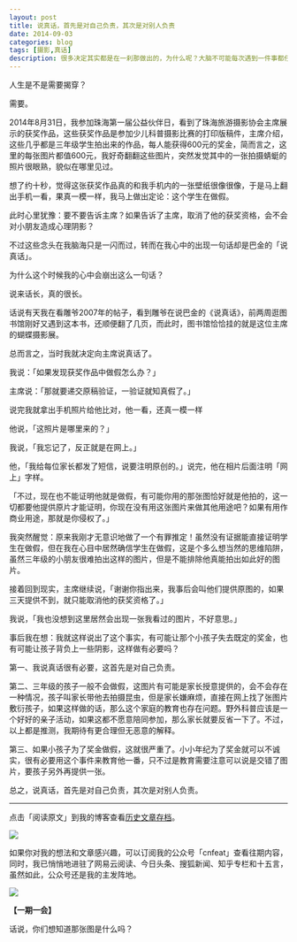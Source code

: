 ```yaml
---
layout: post
title: 说真话，首先是对自己负责，其次是对别人负责
date: 2014-09-03
categories: blog
tags: [摄影,真话]
description: 很多决定其实都是在一刹那做出的，为什么呢？大脑不可能每次遇到一件事都仔细地花时间思考，而是经根据过往经验直接给出的，这样就很容易跌入思维陷阱。
---
```


人生是不是需要揭穿？

需要。

2014年8月31日，我参加珠海第一届公益伙伴日，看到了珠海旅游摄影协会主席展示的获奖作品，这些获奖作品是参加少儿科普摄影比赛的打印版稿件，主席介绍，这些几乎都是三年级学生拍出来的作品，每人能获得600元的奖金，简而言之，这里的每张图片都值600元，我好奇翻翻这些图片，突然发觉其中的一张拍摄蜻蜓的照片很眼熟，貌似在哪里见过。

想了约十秒，觉得这张获奖作品真的和我手机内的一张壁纸很像很像，于是马上翻出手机一看，果真一模一样，我马上做出定论：这个学生在做假。

此时心里犹豫：要不要告诉主席？如果告诉了主席，取消了他的获奖资格，会不会对小朋友造成心理阴影？

不过这些念头在我脑海只是一闪而过，转而在我心中的出现一句话却是巴金的「说真话」。

为什么这个时候我的心中会崩出这么一句话？

说来话长，真的很长。

话说有天我在看雕爷2007年的帖子，看到雕爷在说巴金的《说真话》，前两周逛图书馆刚好又遇到这本书，还顺便翻了几页，而此时，图书馆恰恰挂的就是这位主席的蝴蝶摄影展。

总而言之，当时我就决定向主席说真话了。

我说：「如果发现获奖作品中做假怎么办？」

主席说：「那就要递交原稿验证，一验证就知真假了。」

说完我就拿出手机照片给他比对，他一看，还真一模一样

他说，「这照片是哪里来的？」

我说，「我忘记了，反正就是在网上。」

他，「我给每位家长都发了短信，说要注明原创的。」说完，他在相片后面注明「网上」字样。

「不过，现在也不能证明他就是做假，有可能你用的那张图恰好就是他拍的，这一切都要他提供原片才能证明，你现在没有用这张图片来做其他用途吧？如果有用作商业用途，那就是你侵权了。」

我突然醒觉：原来我刚才无意识地做了一个有罪推定！虽然没有证据能直接证明学生在做假，但在我在心目中居然确信学生在做假，这是个多么想当然的思维陷阱，虽然三年级的小朋友很难拍出这样的图片，但是不能排除他真能拍出如此好的图片。

接着回到现实，主席继续说，「谢谢你指出来，我事后会叫他们提供原图的，如果三天提供不到，就只能取消他的获奖资格了。」

我说，「我也没想到这里居然会出现一张我看过的图片，不好意思。」

事后我在想：我就这样说出了这个事实，有可能让那个小孩子失去既定的奖金，也有可能让孩子背负上一些阴影，这样做有必要吗？

第一、我说真话很有必要，这首先是对自己负责。

第二、三年级的孩子一般不会做假，这图片有可能是家长授意提供的，会不会存在一种情况，孩子叫家长带他去拍摄昆虫，但是家长嫌麻烦，直接在网上找了张图片敷衍孩子，如果这样做的话，那么这个家庭的教育也存在问题。野外科普应该是一个好好的亲子活动，如果这都不愿意陪同参加，那么家长就要反省一下了。不过，以上都是推测，我期待有更合理但无恶意的解释。

第三、如果小孩子为了奖金做假，这就很严重了。小小年纪为了奖金就可以不诚实，很有必要用这个事件来教育他一番，只不过是教育需要注意可以说是交错了图片，要孩子另外再提供一张。

总之，说真话，首先是对自己负责，其次是对别人负责。

----

点击「阅读原文」到我的博客查看[历史文章存档](http://cnfeat.com)。

![](http://cnfeat.qiniudn.com/mHDSX.png)

如果你对我的想法和文章感兴趣，可以订阅我的公众号「cnfeat」查看往期内容，同时，我已悄悄地进驻了网易云阅读、今日头条、搜狐新闻、知乎专栏和十五言，虽然如此，公众号还是我的主发阵地。

![](http://cnfeat.qiniudn.com/signitrue-2014-07-11.png)


**【一期一会】**


话说，你们想知道那张图是什么吗？
